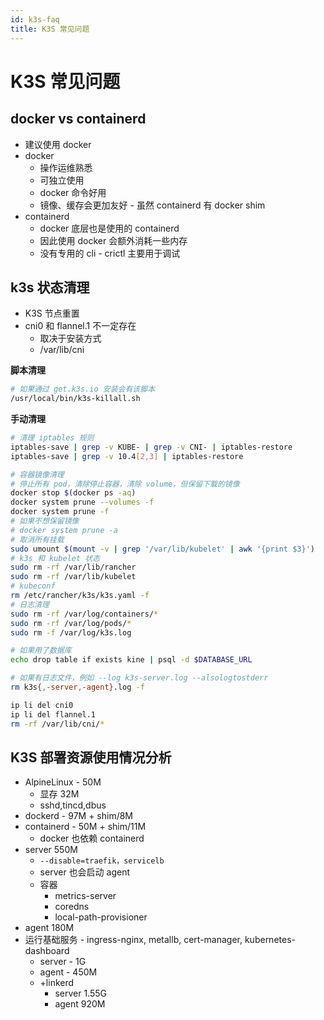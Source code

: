 ```yaml
---
id: k3s-faq
title: K3S 常见问题
---
```



# K3S 常见问题

## docker vs containerd
* 建议使用 docker
* docker
  * 操作运维熟悉
  * 可独立使用
  * docker 命令好用
  * 镜像、缓存会更加友好 - 虽然 containerd 有 docker shim
* containerd
  * docker 底层也是使用的 containerd
  * 因此使用 docker 会额外消耗一些内存
  * 没有专用的 cli - crictl 主要用于调试


## k3s 状态清理
* K3S 节点重置
* cni0 和 flannel.1 不一定存在
  * 取决于安装方式
  * /var/lib/cni

__脚本清理__

```bash
# 如果通过 get.k3s.io 安装会有该脚本
/usr/local/bin/k3s-killall.sh
```
__手动清理__

```bash
# 清理 iptables 规则
iptables-save | grep -v KUBE- | grep -v CNI- | iptables-restore
iptables-save | grep -v 10.4[2,3] | iptables-restore

# 容器镜像清理
# 停止所有 pod，清除停止容器，清除 volume，但保留下载的镜像
docker stop $(docker ps -aq)
docker system prune --volumes -f
docker system prune -f
# 如果不想保留镜像
# docker system prune -a
# 取消所有挂载
sudo umount $(mount -v | grep '/var/lib/kubelet' | awk '{print $3}')
# k3s 和 kubelet 状态
sudo rm -rf /var/lib/rancher
sudo rm -rf /var/lib/kubelet
# kubeconf
rm /etc/rancher/k3s/k3s.yaml -f
# 日志清理
sudo rm -rf /var/log/containers/*
sudo rm -rf /var/log/pods/*
sudo rm -f /var/log/k3s.log

# 如果用了数据库
echo drop table if exists kine | psql -d $DATABASE_URL

# 如果有日志文件，例如 --log k3s-server.log --alsologtostderr
rm k3s{,-server,-agent}.log -f

ip li del cni0
ip li del flannel.1
rm -rf /var/lib/cni/*
```


## K3S 部署资源使用情况分析

* AlpineLinux - 50M
  * 显存 32M
  * sshd,tincd,dbus
* dockerd - 97M + shim/8M
* containerd - 50M + shim/11M
  * docker 也依赖 containerd
* server 550M
  * `--disable=traefik，servicelb`
  * server 也会启动 agent
  * 容器
    * metrics-server
    * coredns
    * local-path-provisioner
* agent 180M
* 运行基础服务 - ingress-nginx, metallb, cert-manager, kubernetes-dashboard
  * server - 1G
  * agent - 450M
  * +linkerd
    * server 1.55G
    * agent 920M

